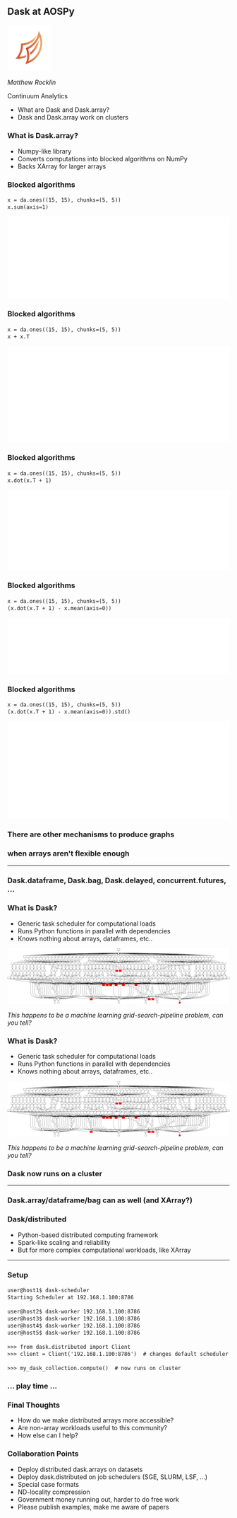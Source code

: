 Dask at AOSPy
-------------

<img src="images/dask_icon.svg" width=20%>

*Matthew Rocklin*

Continuum Analytics


*   What are Dask and Dask.array?
*   Dask and Dask.array work on clusters


### What is Dask.array?

*  Numpy-like library
*  Converts computations into blocked algorithms on NumPy
*  Backs XArray for larger arrays


### Blocked algorithms

    x = da.ones((15, 15), chunks=(5, 5))
    x.sum(axis=1)

<img src="images/array-sum.svg">


### Blocked algorithms

    x = da.ones((15, 15), chunks=(5, 5))
    x + x.T

<img src="images/array-xxT.svg">


### Blocked algorithms

    x = da.ones((15, 15), chunks=(5, 5))
    x.dot(x.T + 1)

<img src="images/array-xdotxT.svg">


### Blocked algorithms

    x = da.ones((15, 15), chunks=(5, 5))
    (x.dot(x.T + 1) - x.mean(axis=0))

<img src="images/array-xdotxT-mean.svg">


### Blocked algorithms

    x = da.ones((15, 15), chunks=(5, 5))
    (x.dot(x.T + 1) - x.mean(axis=0)).std()

<img src="images/array-xdotxT-mean-std.svg">


### There are other mechanisms to produce graphs

### when arrays aren't flexible enough

<hr>

### Dask.dataframe, Dask.bag, Dask.delayed, concurrent.futures, ...



### What is Dask?

*  Generic task scheduler for computational loads
*  Runs Python functions in parallel with dependencies
*  Knows nothing about arrays, dataframes, etc..

<img src="images/grid_search_schedule-0.png">

*This happens to be a machine learning grid-search-pipeline problem, can you
tell?*


### What is Dask?

*  Generic task scheduler for computational loads
*  Runs Python functions in parallel with dependencies
*  Knows nothing about arrays, dataframes, etc..

<img src="images/grid_search_schedule.gif">

*This happens to be a machine learning grid-search-pipeline problem, can you
tell?*


### Dask now runs on a cluster

<hr>

### Dask.array/dataframe/bag can as well (and XArray?)



### Dask/distributed

*   Python-based distributed computing framework
*   Spark-like scaling and reliability
*   But for more complex computational workloads, like XArray

<hr>

### Setup

    user@host1$ dask-scheduler
    Starting Scheduler at 192.168.1.100:8786

    user@host2$ dask-worker 192.168.1.100:8786
    user@host3$ dask-worker 192.168.1.100:8786
    user@host4$ dask-worker 192.168.1.100:8786
    user@host5$ dask-worker 192.168.1.100:8786

    >>> from dask.distributed import Client
    >>> client = Client('192.168.1.100:8786')  # changes default scheduler

    >>> my_dask_collection.compute()  # now runs on cluster


### ... play time ...


### Final Thoughts

*   How do we make distributed arrays more accessible?
*   Are non-array workloads useful to this community?
*   How else can I help?

### Collaboration Points

*   Deploy distributed dask.arrays on datasets
*   Deploy dask.distributed on job schedulers (SGE, SLURM, LSF, ...)
*   Special case formats
*   ND-locality compression
*   Government money running out, harder to do free work
*   Please publish examples, make me aware of papers
